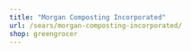 ```yaml
---
title: "Morgan Composting Incorporated"
url: /sears/morgan-composting-incorporated/
shop: greengrocer
---
```

